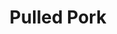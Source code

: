 ---
title: 'Pulled Pork'
description: This is good!
thumbnail: Recipe Images/pulled-pork_emtupd
thumbnail_alt: Pulled Pork
servings: 6
prep_time: 15
cook_time: 300
cooks_note: Pay close attention that the apple juice doesn't burn to the pot in the first 3 hours of cooking, this recipe is unfinished
ingredients:
    - qty: 1
      unit: hunk
      name: Pork Tenderloin
    - qty: 1
      unit: cup
      name: Ketchup
    - qty: 2.5
      unit: tbsp.
      name: Brown Sugar
    - qty: 2.5
      unit: tbsp.
      name: Apple Cider Vinegar
    - qty: 2
      unit: cups
      name: Apple Juice
    - qty: 1.5
      unit: tbsp.
      name: Wocestershire Sauce
    - qty: 1
      unit: tbsp.
      name: Spicy Mustard
    - qty: 1.5
      unit: tsp.
      name: Cumin
    - qty: 1
      unit: tbsp.
      name: Chili Powder
    - qty: 1
      unit: tsp.
      name: Garlic Powder
    - qty: 1
      unit: tsp.
      name: Onion Powder
    - qty: 6
      unit: 
      name: Kaiser Rolls
      modifier: split
      
directions:
    - In a bowl combine the Cumin, Chili Powder, Onion Powder, Garlic Powder, and half of the Brown Sugar. Cut the Pork Tenderloin in half, then cover the pork completely with the dry rub.
    - Sear the pork in a Dutch Oven and make sure to sear each side of the meat. Add the Apple Juice then cover and place in the oven for 3 hours. Then remove the lid and put back in the oven for another 2 hours or until it is fork tender.
    - Transfer the meat out of the pot to rest and into the drippings mix the Ketchup, Spicy Mustard, Worcestershire Sauce, Apple Cider Vinegar and the rest of the Brown Sugar and simmer over medium-high heat. While that is going you can shred the pork and return it to the pot after the sauce has thickened. Serve on Kaiser Rolls.


---